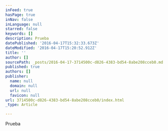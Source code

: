```yaml
---
inFeed: true
hasPage: true
inNav: false
inLanguage: null
starred: false
keywords: []
description: Prueba
datePublished: '2016-04-17T15:32:33.673Z'
dateModified: '2016-04-17T15:20:52.912Z'
title: ''
author: []
sourcePath: _posts/2016-04-17-3714500c-d826-4383-bd54-8abe208cceb0.md
published: true
authors: []
publisher:
  name: null
  domain: null
  url: null
  favicon: null
url: 3714500c-d826-4383-bd54-8abe208cceb0/index.html
_type: Article

---
```

Prueba